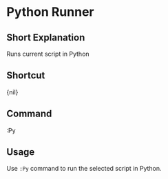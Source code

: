 # Python Runner

## Short Explanation
Runs current script in Python

## Shortcut
{nil}

## Command
:Py

## Usage
Use `:Py` command to run the selected script in Python.
